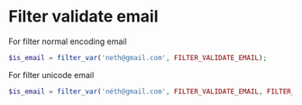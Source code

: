 # Filter validate email
For filter normal encoding email
```php
$is_email = filter_var('neth@gmail.com', FILTER_VALIDATE_EMAIL);
```
For filter unicode email
```php
$is_email = filter_var('néth@gmail.com', FILTER_VALIDATE_EMAIL, FILTER_FLAG_EMAIL_UNICODE); // PHP 7.1.*
```
